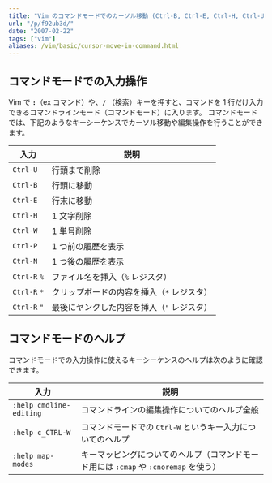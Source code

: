 ```yaml
---
title: "Vim のコマンドモードでのカーソル移動 (Ctrl-B, Ctrl-E, Ctrl-H, Ctrl-U)"
url: "/p/f92ub3d/"
date: "2007-02-22"
tags: ["vim"]
aliases: /vim/basic/cursor-move-in-command.html
---
```


コマンドモードでの入力操作
----

Vim で __`:`__（ex コマンド）や、__`/`__ （検索）キーを押すと、コマンドを 1 行だけ入力できるコマンドラインモード（コマンドモード）に入ります。
コマンドモードでは、下記のようなキーシーケンスでカーソル移動や編集操作を行うことができます。

| 入力 | 説明 |
| ---- | ---- |
| `Ctrl-U` | 行頭まで削除 |
| `Ctrl-B` | 行頭に移動 |
| `Ctrl-E` | 行末に移動 |
| `Ctrl-H` | 1 文字削除 |
| `Ctrl-W` | 1 単号削除 |
| `Ctrl-P` | 1 つ前の履歴を表示 |
| `Ctrl-N` | 1 つ後の履歴を表示 |
| `Ctrl-R` `%` | ファイル名を挿入（`%` レジスタ） |
| `Ctrl-R` `*` | クリップボードの内容を挿入（`*` レジスタ） |
| `Ctrl-R` `"` | 最後にヤンクした内容を挿入（`"` レジスタ） |


コマンドモードのヘルプ
----

コマンドモードでの入力操作に使えるキーシーケンスのヘルプは次のように確認できます。

| 入力 | 説明 |
| ---- | ---- |
| `:help cmdline-editing` | コマンドラインの編集操作についてのヘルプ全般 |
| `:help c_CTRL-W` | コマンドモードでの `Ctrl-W` というキー入力についてのヘルプ |
| `:help map-modes` | キーマッピングについてのヘルプ（コマンドモード用には `:cmap` や `:cnoremap` を使う） |

